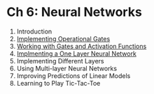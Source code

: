 # Ch 6: Neural Networks

 1. Introduction
 2. [Implementing Operational Gates](https://github.com/nfmcclure/tensorflow_cookbook/blob/master/06_Neural_Networks/01_gates.py)
 3. [Working with Gates and Activation Functions](https://github.com/nfmcclure/tensorflow_cookbook/blob/master/06_Neural_Networks/02_activation_functions.py)
 4. [Implmenting a One Layer Neural Network](https://github.com/nfmcclure/tensorflow_cookbook/blob/master/06_Neural_Networks/03_single_hidden_layer_network.py)
 5. Implementing Different Layers
 6. Using Multi-layer Neural Networks
 7. Improving Predictions of Linear Models
 8. Learning to Play Tic-Tac-Toe
